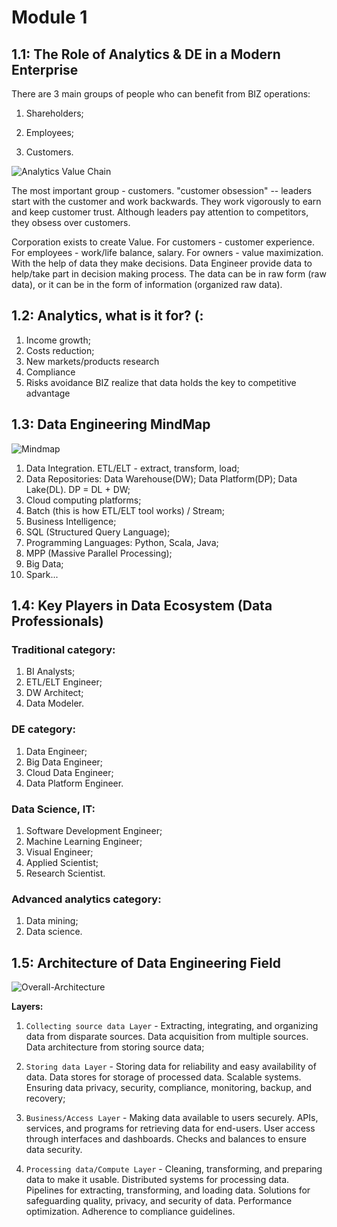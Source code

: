 # Module 1

## 1.1: The Role of Analytics & DE in a Modern Enterprise 

There are 3 main groups of people who can benefit from BIZ operations: 

1. Shareholders; 

2. Employees; 

3. Customers. 


![Analytics Value Chain](https://rockyourdata.cloud/wp-content/uploads/2019/02/Screen-Shot-2019-02-11-at-8.58.28-PM.png)

The most important group - customers. "customer obsession" -- leaders start with the customer and work backwards. They work vigorously to earn and keep customer trust. Although leaders pay attention to competitors, they obsess over customers.

Corporation exists to create Value. For customers - customer experience. For employees - work/life balance, salary. For owners - value maximization. With the help of data they make decisions. Data Engineer provide data to help/take part in decision making process. The data can be in raw form (raw data), or it can be in the form of information (organized raw data).

## 1.2: Analytics, what is it for? (: 

1. Income growth;
2. Costs reduction; 
3. New markets/products research
4. Compliance
5. Risks avoidance
BIZ realize that data holds the key to competitive advantage

## 1.3: Data Engineering MindMap 

![Mindmap](https://user-images.githubusercontent.com/65634544/83002336-4a252e80-a050-11ea-884a-aad96a181f74.jpg)

1. Data Integration. ETL/ELT - extract, transform, load; 
2. Data Repositories: Data Warehouse(DW); Data Platform(DP); Data Lake(DL). DP = DL + DW; 
3. Cloud computing platforms; 
4. Batch (this is how ETL/ELT tool works) / Stream;
5. Business Intelligence;
6. SQL (Structured Query Language);
7. Programming Languages: Python, Scala, Java;
8. MPP (Massive Parallel Processing);
9. Big Data;
10. Spark...

## 1.4: Key Players in Data Ecosystem (Data Professionals)

### Traditional category:
1. BI Analysts;
2. ETL/ELT Engineer;
4. DW Architect;
5. Data Modeler. 

### DE category:
1. Data Engineer;
2. Big Data Engineer;
3. Cloud Data Engineer;
4. Data Platform Engineer.

### Data Science, IT:
1. Software Development Engineer;
2. Machine Learning Engineer;
3. Visual Engineer; 
4. Applied Scientist; 
5. Research Scientist.

### Advanced analytics category:
1. Data mining;
2. Data science.

## 1.5: Architecture of Data Engineering Field

![Overall-Architecture](https://user-images.githubusercontent.com/65634544/83002262-2feb5080-a050-11ea-93f1-3fe6196c973a.png)

**Layers:**
1. `Collecting source data Layer` - Extracting, integrating, and organizing data from disparate sources. Data acquisition from multiple sources. Data architecture from storing source data;

2. `Storing data Layer` - Storing data for reliability and easy availability of data. Data stores for storage of processed data. Scalable systems. Ensuring data privacy, security, compliance, monitoring, backup, and recovery;

3. `Business/Access Layer` - Making data available to users securely. APIs, services, and programs for retrieving data for end-users. User access through interfaces and dashboards. Checks and balances to ensure data security.

4. `Processing data/Compute Layer` - Cleaning, transforming, and preparing data to make it usable. Distributed systems for processing data. Pipelines for extracting, transforming, and loading data. Solutions for safeguarding quality, privacy, and security of data. Performance optimization. Adherence to compliance guidelines.



